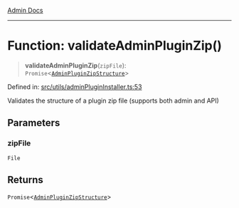 [Admin Docs](/)

---

# Function: validateAdminPluginZip()

> **validateAdminPluginZip**(`zipFile`): `Promise`\<[`AdminPluginZipStructure`](../interfaces/AdminPluginZipStructure.md)\>

Defined in: [src/utils/adminPluginInstaller.ts:53](https://github.com/PalisadoesFoundation/talawa-admin/blob/main/src/utils/adminPluginInstaller.ts#L53)

Validates the structure of a plugin zip file (supports both admin and API)

## Parameters

### zipFile

`File`

## Returns

`Promise`\<[`AdminPluginZipStructure`](../interfaces/AdminPluginZipStructure.md)\>
